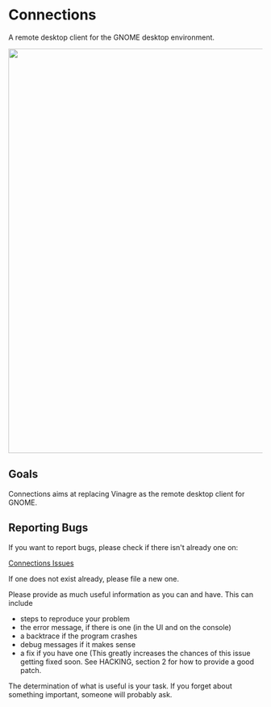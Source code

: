 # Connections

A remote desktop client for the GNOME desktop environment.

<img src="https://gitlab.gnome.org/GNOME/gnome-connections/-/raw/master/data/screenshot.png" width="800"/>

## Goals

Connections aims at replacing Vinagre as the remote desktop client for GNOME.

## Reporting Bugs

If you want to report bugs, please check if there isn't already one on:

 [Connections Issues](https://gitlab.gnome.org/GNOME/gnome-connections/issues)

If one does not exist already, please file a new one.

Please provide as much useful information as you can and have. This can
include

* steps to reproduce your problem
* the error message, if there is one (in the UI and on the console)
* a backtrace if the program crashes
* debug messages if it makes sense
* a fix if you have one (This greatly increases the chances of this issue
  getting fixed soon. See HACKING, section 2 for how to provide a good patch.

The determination of what is useful is your task. If you forget about
something important, someone will probably ask.
